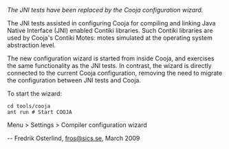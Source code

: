 _The JNI tests have been replaced by the Cooja configuration wizard._

The JNI tests assisted in configuring Cooja for compiling and linking Java
Native Interface (JNI) enabled Contiki libraries. Such Contiki libraries are
used by Cooja's Contiki Motes: motes simulated at the operating system
abstraction level.

The new configuration wizard is started from inside Cooja, and exercises the
same functionality as the JNI tests. In contrast, the wizard is directly
connected to the current Cooja configuration, removing the need to migrate the
configuration between JNI tests and Cooja.

To start the wizard:

    cd tools/cooja
    ant run # Start COOJA

Menu > Settings > Compiler configuration wizard

-- Fredrik Osterlind, fros@sics.se, March 2009
